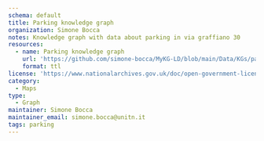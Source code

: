 ```yaml
---
schema: default
title: Parking knowledge graph
organization: Simone Bocca
notes: Knowledge graph with data about parking in via graffiano 30
resources:
  - name: Parking knowledge graph
    url: 'https://github.com/simone-bocca/MyKG-LD/blob/main/Data/KGs/parking.ttl'
    format: ttl
license: 'https://www.nationalarchives.gov.uk/doc/open-government-licence/version/3/'
category:
  - Maps
type:
  - Graph 
maintainer: Simone Bocca
maintainer_email: simone.bocca@unitn.it
tags: parking
---
```

